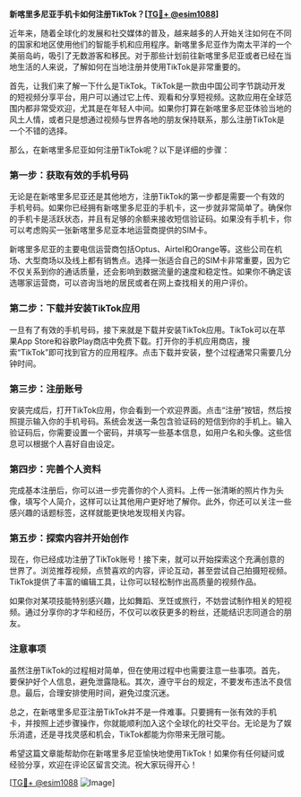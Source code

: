 **新喀里多尼亚手机卡如何注册TikTok？[[TG💪+ @esim1088](https://t.me/s/esim1088)]**

近年来，随着全球化的发展和社交媒体的普及，越来越多的人开始关注如何在不同的国家和地区使用他们的智能手机和应用程序。新喀里多尼亚作为南太平洋的一个美丽岛屿，吸引了无数游客和移民。对于那些计划前往新喀里多尼亚或者已经在当地生活的人来说，了解如何在当地注册并使用TikTok是非常重要的。

首先，让我们来了解一下什么是TikTok。TikTok是一款由中国公司字节跳动开发的短视频分享平台，用户可以通过它上传、观看和分享短视频。这款应用在全球范围内都非常受欢迎，尤其是在年轻人中间。如果你打算在新喀里多尼亚体验当地的风土人情，或者只是想通过视频与世界各地的朋友保持联系，那么注册TikTok是一个不错的选择。

那么，在新喀里多尼亚如何注册TikTok呢？以下是详细的步骤：

### 第一步：获取有效的手机号码

无论是在新喀里多尼亚还是其他地方，注册TikTok的第一步都是需要一个有效的手机号码。如果你已经拥有新喀里多尼亚的手机卡，这一步就非常简单了。确保你的手机卡是活跃状态，并且有足够的余额来接收短信验证码。如果没有手机卡，你可以考虑购买一张新喀里多尼亚本地运营商提供的SIM卡。

新喀里多尼亚的主要电信运营商包括Optus、Airtel和Orange等。这些公司在机场、大型商场以及线上都有销售点。选择一张适合自己的SIM卡非常重要，因为它不仅关系到你的通话质量，还会影响到数据流量的速度和稳定性。如果你不确定该选哪家运营商，可以咨询当地的居民或者在网上查找相关的用户评价。

### 第二步：下载并安装TikTok应用

一旦有了有效的手机号码，接下来就是下载并安装TikTok应用。TikTok可以在苹果App Store和谷歌Play商店中免费下载。打开你的手机应用商店，搜索“TikTok”即可找到官方的应用程序。点击下载并安装，整个过程通常只需要几分钟时间。

### 第三步：注册账号

安装完成后，打开TikTok应用，你会看到一个欢迎界面。点击“注册”按钮，然后按照提示输入你的手机号码。系统会发送一条包含验证码的短信到你的手机上。输入验证码后，你需要设置一个密码，并填写一些基本信息，如用户名和头像。这些信息可以根据个人喜好自由设定。

### 第四步：完善个人资料

完成基本注册后，你可以进一步完善你的个人资料。上传一张清晰的照片作为头像，填写个人简介，这样可以让其他用户更好地了解你。此外，你还可以关注一些感兴趣的话题标签，这样就能更快地发现相关内容。

### 第五步：探索内容并开始创作

现在，你已经成功注册了TikTok账号！接下来，就可以开始探索这个充满创意的世界了。浏览推荐视频，点赞喜欢的内容，评论互动，甚至尝试自己拍摄短视频。TikTok提供了丰富的编辑工具，让你可以轻松制作出高质量的视频作品。

如果你对某项技能特别感兴趣，比如舞蹈、烹饪或旅行，不妨尝试制作相关的短视频。通过分享你的才华和经历，不仅可以收获更多的粉丝，还能结识志同道合的朋友。

### 注意事项

虽然注册TikTok的过程相对简单，但在使用过程中也需要注意一些事项。首先，要保护好个人信息，避免泄露隐私。其次，遵守平台的规定，不要发布违法不良信息。最后，合理安排使用时间，避免过度沉迷。

总之，在新喀里多尼亚注册TikTok并不是一件难事。只要拥有一张有效的手机卡，并按照上述步骤操作，你就能顺利加入这个全球化的社交平台。无论是为了娱乐消遣，还是寻找灵感和机会，TikTok都能为你带来无限可能。

希望这篇文章能帮助你在新喀里多尼亚愉快地使用TikTok！如果你有任何疑问或经验分享，欢迎在评论区留言交流。祝大家玩得开心！

[[TG💪+ @esim1088](https://t.me/s/esim1088) ![Image](https://i.postimg.cc/4NQfJmqS/Snipaste-2025-05-13-00-14-12.png)]